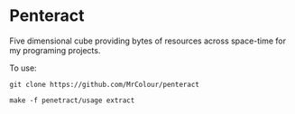 # Penteract

Five dimensional cube providing bytes of resources across space-time for my programing projects.

To use: 

`git clone https://github.com/MrColour/penteract`

`make -f penetract/usage extract`
